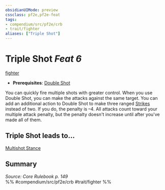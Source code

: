 ```yaml
---
obsidianUIMode: preview
cssclass: pf2e,pf2e-feat
tags:
- compendium/src/pf2e/crb
- trait/fighter
aliases: ["Triple Shot"]
---
```

# Triple Shot  *Feat 6*  
[fighter](/rules/traits/fighter.md)  

- **Prerequisites**: [Double Shot](/compendium/feats/double-shot.md)

You can quickly fire multiple shots with greater control. When you use Double Shot, you can make the attacks against the same target. You can add an additional action to Double Shot to make three ranged [Strikes](/rules/actions/strike.md) instead of two. If you do, the penalty is –4. All attacks count toward your multiple attack penalty, but the penalty doesn't increase until after you've made all of them.

## Triple Shot leads to...

[Multishot Stance](/compendium/feats/multishot-stance.md)

## Summary

*Source: Core Rulebook p. 149*  
%% #compendium/src/pf2e/crb #trait/fighter %%
